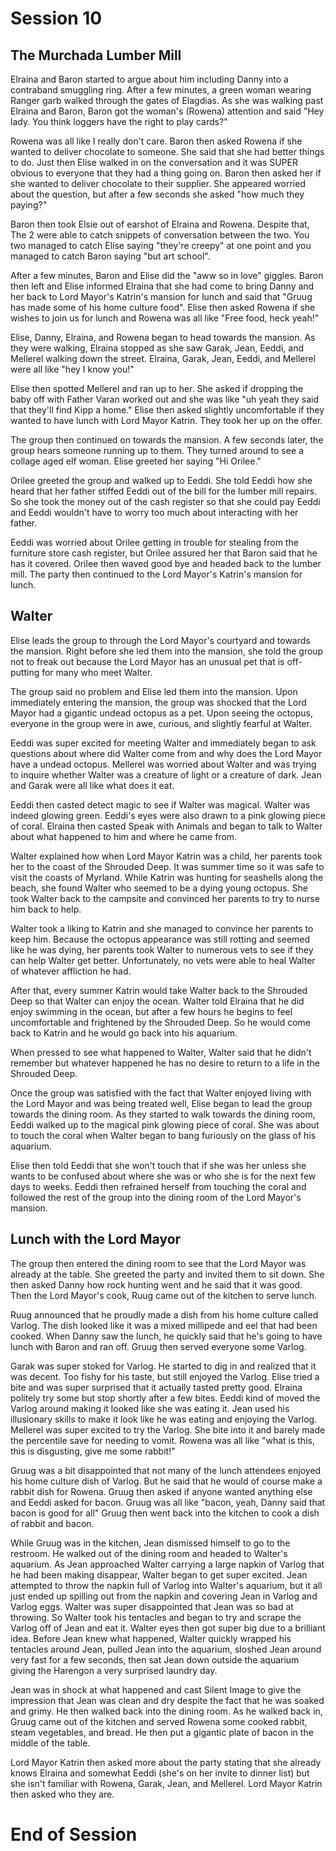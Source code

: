 # Session 10

## The Murchada Lumber Mill

Elraina and Baron started to argue about him including Danny into a contraband smuggling ring. After a few minutes, a green woman wearing Ranger garb walked through the gates of Elagdias.  As she was walking past Elraina and Baron, Baron got the woman's (Rowena) attention and said "Hey lady. You think loggers have the right to play cards?"

Rowena was all like I really don't care. Baron then asked Rowena if she wanted to deliver chocolate to someone. She said that she had better things to do. Just then Elise walked in on the conversation and it was SUPER obvious to everyone that they had a thing going on. Baron then asked her if she wanted to deliver chocolate to their supplier. She appeared worried about the question, but after a few seconds she asked "how much they paying?" 

Baron then took Elsie out of earshot of Elraina and Rowena. Despite that, The 2 were able to catch snippets of conversation between the two. You two managed to catch Elise saying "they're creepy" at one point and you managed to catch Baron saying "but art school". 

After a few minutes, Baron and Elise did the "aww so in love" giggles. Baron then left and Elise informed Elraina that she had come to bring Danny and her back to Lord Mayor's Katrin's mansion for lunch and said that "Gruug has made some of his home culture food". Elise then asked Rowena if she wishes to join us for lunch and Rowena was all like "Free food, heck yeah!" 

Elise, Danny, Elraina, and Rowena began to head towards the mansion. As they were walking, Elraina stopped as she saw Garak, Jean, Eeddi, and Mellerel walking down the street. Elraina, Garak, Jean, Eeddi, and Mellerel were all like "hey I know you!" 

Elise then spotted Mellerel and ran up to her. She asked if dropping the baby off with Father Varan worked out and she was like "uh yeah they said that they'll find Kipp a home." Elise then asked slightly uncomfortable if they wanted to have lunch with Lord Mayor Katrin. They took her up on the offer. 

The group then continued on towards the mansion. A few seconds later, the group hears someone running up to them. They turned around to see a collage aged elf woman. Elise greeted her saying "Hi Orilee." 

Orilee greeted the group and walked up to Eeddi. She told Eeddi how she heard that her father stiffed Eeddi out of the bill for the lumber mill repairs. So she took the money out of the cash register so that she could pay Eeddi and Eeddi wouldn't have to worry too much about interacting with her father. 

Eeddi was worried about Orilee getting in trouble for stealing from the furniture store cash register, but Orilee assured her that Baron said that he has it covered. Orilee then waved good bye and headed back to the lumber mill. The party then continued to the Lord Mayor's Katrin's mansion for lunch.

## Walter

Elise leads the group to through the Lord Mayor's courtyard and towards the mansion. Right before she led them into the mansion, she told the group not to freak out because the Lord Mayor has an unusual pet that is off-putting for many who meet Walter. 

The group said no problem and Elise led them into the mansion. Upon immediately entering the mansion, the group was shocked that the Lord Mayor had a gigantic undead octopus as a pet. Upon seeing the octopus, everyone in the group were in awe, curious, and slightly fearful at Walter. 

Eeddi was super excited for meeting Walter and immediately began to ask questions about where did Walter come from and why does the Lord Mayor have a undead octopus. Mellerel was worried about Walter and was trying to inquire whether Walter was a creature of light or a creature of dark. Jean and Garak were all like what does it eat. 

Eeddi then casted detect magic to see if Walter was magical. Walter was indeed glowing green. Eeddi's eyes were also drawn to a pink glowing piece of coral. Elraina then casted Speak with Animals and began to talk to Walter about what happened to him and where he came from. 

Walter explained how when Lord Mayor Katrin was a child, her parents took her to the coast of the Shrouded Deep. It was summer time so it was safe to visit the coasts of Myrland. While Katrin was hunting for seashells along the beach, she found Walter who seemed to be a dying young octopus. She took Walter back to the campsite and convinced her parents to try to nurse him back to help. 

Walter took a liking to Katrin and she managed to convince her parents to keep him. Because the octopus appearance was still rotting and seemed like he was dying, her parents took Walter to numerous vets to see if they can help Walter get better. Unfortunately, no vets were able to heal Walter of whatever affliction he had. 

After that, every summer Katrin would take Walter back to the Shrouded Deep so that Walter can enjoy the ocean. Walter told Elraina that he did enjoy swimming in the ocean, but after a few hours he begins to feel uncomfortable and frightened by the Shrouded Deep. So he would come back to Katrin and he would go back into his aquarium. 

When pressed to see what happened to Walter, Walter said that he didn't remember but whatever happened he has no desire to return to a life in the Shrouded Deep. 

Once the group was satisfied with the fact that Walter enjoyed living with the Lord Mayor and was being treated well, Elise began to lead the group towards the dining room. As they started to walk towards the dining room, Eeddi walked up to the magical pink glowing piece of coral. She was about to touch the coral when Walter began to bang furiously on the glass of his aquarium. 

Elise then told Eeddi that she won't touch that if she was her unless she wants to be confused about where she was or who she is for the next few days to weeks. Eeddi then refrained herself from touching the coral and followed the rest of the group into the dining room of the Lord Mayor's mansion. 

## Lunch with the Lord Mayor

The group then entered the dining room to see that the Lord Mayor was already at the table. She greeted the party and invited them to sit down. She then asked Danny how rock hunting went and he said that it was good. Then the Lord Mayor's cook, Ruug came out of the kitchen to serve lunch. 

Ruug announced that he proudly made a dish from his home culture called Varlog. The dish looked like it was a mixed millipede and eel that had been cooked. When Danny saw the lunch, he quickly said that he's going to have lunch with Baron and ran off. Gruug then served everyone some Varlog. 

Garak was super stoked for Varlog. He started to dig in and realized that it was decent. Too fishy for his taste, but still enjoyed the Varlog. Elise tried a bite and was super surprised that it actually tasted pretty good. Elraina politely try some but stop shortly after a few bites. Eeddi kind of moved the Varlog around making it looked like she was eating it. Jean used his illusionary skills to make it look like he was eating and enjoying the Varlog. Mellerel was super excited to try the Varlog. She bite into it and barely made the percentile save for needing to vomit. Rowena was all like "what is this, this is disgusting, give me some rabbit!" 

Gruug was a bit disappointed that not many of the lunch attendees enjoyed his home culture dish of Varlog. But he said that he would of course make a rabbit dish for Rowena. Gruug then asked if anyone wanted anything else and Eeddi asked for bacon. Gruug was all like "bacon, yeah, Danny said that bacon is good for all" Gruug then went back into the kitchen to cook a dish of rabbit and bacon. 

While Gruug was in the kitchen, Jean dismissed himself to go to the restroom. He walked out of the dining room and headed to Walter's aquarium. As Jean approached Walter carrying a large napkin of Varlog that he had been making disappear, Walter began to get super excited. Jean attempted to throw the napkin full of Varlog into Walter's aquarium, but it all just ended up spilling out from the napkin and covering Jean in Varlog and Varlog eggs. Walter was super disappointed that Jean was so bad at throwing. So Walter took his tentacles and began to try and scrape the Varlog off of Jean and eat it. Walter eyes then got super big due to a brilliant idea. Before Jean knew what happened, Walter quickly wrapped his tentacles around Jean, pulled Jean into the aquarium, sloshed Jean around very fast for a few seconds, then sat Jean down outside the aquarium giving the Harengon a very surprised laundry day. 

Jean was in shock at what happened and cast Silent Image to give the impression that Jean was clean and dry despite the fact that he was soaked and grimy. He then walked back into the dining room. As he walked back in, Gruug came out of the kitchen and served Rowena some cooked rabbit, steam vegetables, and bread. He then put a gigantic plate of bacon in the middle of the table. 

Lord Mayor Katrin then asked more about the party stating that she already knows Elraina and somewhat Eeddi (she's on her invite to dinner list) but she isn't familiar with Rowena, Garak, Jean, and Mellerel. Lord Mayor Katrin then asked who they are. 

# End of Session
